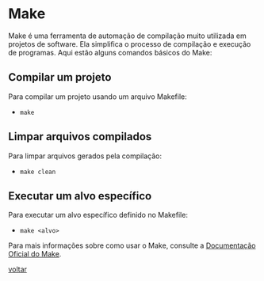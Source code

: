 # Make

Make é uma ferramenta de automação de compilação muito utilizada em projetos de software. Ela simplifica o processo de compilação e execução de programas. 
 Aqui estão alguns comandos básicos do Make:

## Compilar um projeto

Para compilar um projeto usando um arquivo Makefile:

- `make`

## Limpar arquivos compilados

Para limpar arquivos gerados pela compilação:

- `make clean`

## Executar um alvo específico

Para executar um alvo específico definido no Makefile:

- `make <alvo>`

Para mais informações sobre como usar o Make, consulte a [Documentação Oficial do Make](https://www.gnu.org/software/make/manual/make.html).

[voltar](/documentation/techDocs/README.md)